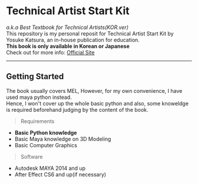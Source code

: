 Technical Artist Start Kit 
===========================
*a.k.a Best Textbook for Technical Artists(KOR.ver)*<br>
This repository is my personal reposit for Technical Artist Start Kit by Yosuke Katsura, an in-house publication for education.<br>
**This book is only available in Korean or Japanese**  
Check out for more info: [Official Site](https://olm.co.jp/rd/2012/03/?lang=en)<br>

*****

Getting Started
-----------------
The book usually covers MEL, However, for my own convenience, I have used maya python instead.<br>
Hence, I won't cover up the whole basic python and also, some knoweldge is required beforehand judging by the content of the book.  


> Requirements
* **Basic Python knowledge**
* Basic Maya knowledge on 3D Modeling
* Basic Computer Graphics

> Software
* Autodesk MAYA 2014 and up
* After Effect CS6 and up(if necessary)

